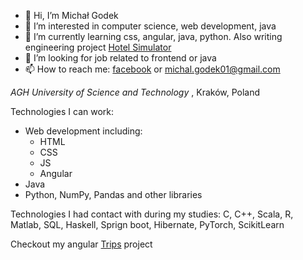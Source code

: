 - 👋 Hi, I’m Michał Godek
- 👀 I’m interested in computer science, web development, java
- 🌱 I’m currently learning css, angular, java, python. Also writing engineering project [Hotel Simulator](https://github.com/Hotel-Simulator/Hotel-Simulator)
- 💞️ I’m looking for job related to frontend or java
- 📫 How to reach me: [facebook](https://facebook.com/mchl.gdk) or michal.godek01@gmail.com

_AGH University of Science and Technology_ , Kraków, Poland

Technologies I can work:
* Web development including:
  * HTML
  * CSS
  * JS
  * Angular
* Java
* Python, NumPy, Pandas and other libraries

Technologies I had contact with during my studies:
C, C++, Scala, R, Matlab, SQL, Haskell, Sprign boot, Hibernate, PyTorch, ScikitLearn

Checkout my angular [Trips](https://github.com/jagodek/Trips) project 

<!---
jagodek/jagodek is a ✨ special ✨ repository because its `README.md` (this file) appears on your GitHub profile.
You can click the Preview link to take a look at your changes.
--->
